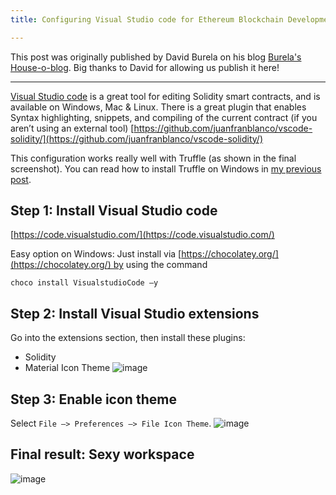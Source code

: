 ```yaml
---
title: Configuring Visual Studio code for Ethereum Blockchain Development

---
```


This post was originally published by David Burela on his blog [Burela's House-o-blog](https://davidburela.wordpress.com/2016/11/18/configuring-visual-studio-code-for-ethereum-blockchain-development/). Big thanks to David for allowing us publish it here!

-------------------

[Visual Studio code](https://code.visualstudio.com/) is a great tool for editing Solidity smart contracts, and is available on Windows, Mac & Linux. There is a great plugin that enables Syntax highlighting, snippets, and compiling of the current contract (if you aren’t using an external tool) [https://github.com/juanfranblanco/vscode-solidity/](https://github.com/juanfranblanco/vscode-solidity/)

This configuration works really well with Truffle (as shown in the final screenshot). You can read how to install Truffle on Windows in [my previous post](/guides/how-to-install-truffle-and-testrpc-on-windows-for-blockchain-development).

## Step 1: Install Visual Studio code 
[https://code.visualstudio.com/](https://code.visualstudio.com/)

Easy option on Windows: Just install via [https://chocolatey.org/](https://chocolatey.org/) by using the command

```shell
choco install VisualstudioCode –y
```

## Step 2: Install Visual Studio extensions
Go into the extensions section, then install these plugins:

* Solidity
* Material Icon Theme
![image](https://davidburela.files.wordpress.com/2016/11/image3.png)

## Step 3: Enable icon theme
Select `File –> Preferences –> File Icon Theme`.
![image](https://davidburela.files.wordpress.com/2016/11/image4.png)

## Final result: Sexy workspace
![image](https://davidburela.files.wordpress.com/2016/11/image5.png)
